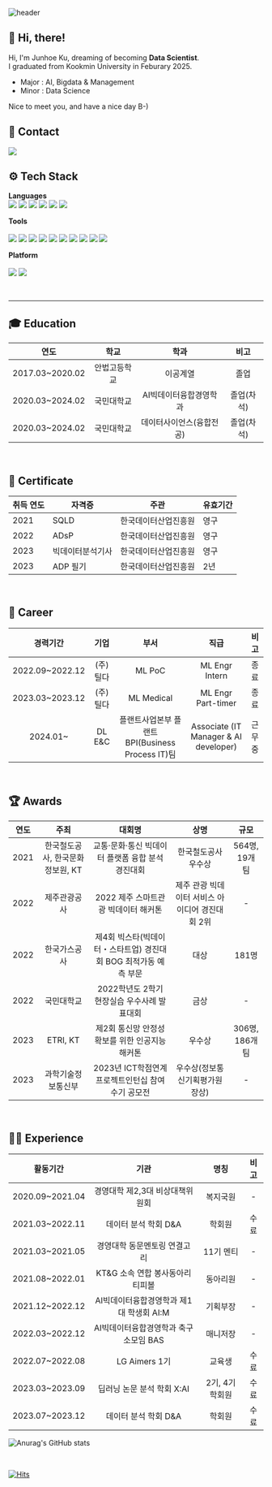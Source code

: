 <div align="left">

![header](https://capsule-render.vercel.app/api?type=waving&height=320&color=gradient&text=JunhoeKu%20Github&section=header&reversal=false)

## 👋 Hi, there!
Hi, I'm Junhoe Ku, dreaming of becoming **Data Scientist**.  
I graduated from Kookmin University in Feburary 2025.
- Major : AI, Bigdata & Management
- Minor : Data Science
	
Nice to meet you, and have a nice day B-)  
	
## 💜 Contact
<img src="https://img.shields.io/badge/juminji01@gmail.com-EA4335?style=flat&logo=Gmail&logoColor=white" />

<br>
	
##  ⚙️ Tech Stack
**Languages**
<br>
	<img src="https://img.shields.io/badge/Python-3776AB?style=flat&logo=Python&logoColor=white" />
	<img src="https://img.shields.io/badge/Pytorch-EE4C2C?style=flat&logo=Pytorch&logoColor=white" />
	<img src="https://img.shields.io/badge/SQL-4479A1?style=flat&logo=MySQL&logoColor=white" />
	<img src="https://img.shields.io/badge/R-276DC3?style=flat-square&logo=R&logoColor=white" />
	<img src="https://img.shields.io/badge/QGIS-589632?style=flat&logo=Qgis&logoColor=white" />
	<img src="https://img.shields.io/badge/Excel-217346?style=flat&logo=MicrosoftExcel&logoColor=white" />
<br>
	
**Tools**
<br>	
	<img src="https://img.shields.io/badge/Jupyter-F37626?style=flat&logo=Jupyter&logoColor=white" />
	<img src="https://img.shields.io/badge/Google Colab-F9AB00?style=flat&logo=Google Colab&logoColor=white" />
	<img src="https://img.shields.io/badge/Spyder IDE-FF0000?style=flat&logo=Spyder IDE&logoColor=white" />
	<img src="https://img.shields.io/badge/VS Code-007ACC?style=flat&logo=Visual Studio Code&logoColor=white" />
	<img src="https://img.shields.io/badge/Eclipse IDE-2C2255?style=flat&logo=Eclipse IDE&logoColor=white" />
	<img src="https://img.shields.io/badge/Git-F05032?style=flat&logo=Git&logoColor=white" />
	<img src="https://img.shields.io/badge/Github-181717?style=flat&logo=Github&logoColor=white" />
	<img src="https://img.shields.io/badge/GitLab-FC6D26?style=flat&logo=GitLab&logoColor=white" />
	<img src="https://img.shields.io/badge/Notion-000000?style=flat&logo=Notion&logoColor=white" />
	<img src="https://img.shields.io/badge/Slack-4A154B?style=flat&logo=Slack&logoColor=white" />
<br>
	
**Platform**
<br>	
	<img src="https://img.shields.io/badge/Widnows-0078D6?style=flat&logo=Windows&logoColor=white" />
	<img src="https://img.shields.io/badge/macOS-000000?style=flat&logo=macOS&logoColor=white" />

<br>

----
## 🎓 Education
| 연도 | 학교 | 학과 | 비고 |
| :------: | :------: | :------: | :------: |
| 2017.03~2020.02 | 안법고등학교 | 이공계열 | 졸업 |
| 2020.03~2024.02 | 국민대학교 | AI빅데이터융합경영학과 | 졸업(차석) |
| 2020.03~2024.02 | 국민대학교 | 데이터사이언스(융합전공) | 졸업(차석) |

<br>

## 📜 Certificate  
| 취득 연도 | 자격증 | 주관 | 유효기간 |
|-|-|-|-|
|2021|SQLD|한국데이터산업진흥원|영구|
|2022|ADsP|한국데이터산업진흥원|영구|
|2023|빅데이터분석기사|한국데이터산업진흥원|영구|
|2023|ADP 필기|한국데이터산업진흥원|2년|

<br>

## 📝 Career  
| 경력기간 | 기업 | 부서 | 직급 | 비고 |
| :------: | :------: | :------: | :------: | :------: |
| 2022.09~2022.12 | (주)틸다 | ML PoC | ML Engr Intern | 종료 |
| 2023.03~2023.12 | (주)틸다 | ML Medical  | ML Engr Part-timer | 종료 |
| 2024.01~ | DL E&C | 플랜트사업본부 플랜트BPI(Business Process IT)팀 | Associate (IT Manager & AI developer) | 근무중 |

<br>

## 🏆 Awards  
| 연도 | 주최 | 대회명 | 상명 | 규모 |
| :------: | :------: | :------: | :------: | :------: |
| 2021 | 한국철도공사, 한국문화정보원, KT | 교통·문화·통신 빅데이터 플랫폼 융합 분석 경진대회 | 한국철도공사 우수상 | 564명, 19개 팀 |
| 2022 | 제주관광공사 | 2022 제주 스마트관광 빅데이터 해커톤  | 제주 관광 빅데이터 서비스 아이디어 경진대회 2위 | - |
| 2022 | 한국가스공사 | 제4회 빅스타(빅데이터・스타트업) 경진대회 BOG 최적가동 예측 부문 | 대상 | 181명 |
| 2022 | 국민대학교 | 2022학년도 2학기 현장실습 우수사례 발표대회 | 금상 | - |
| 2023 | ETRI, KT | 제2회 통신망 안정성 확보를 위한 인공지능 해커톤 | 우수상 | 306명, 186개 팀 |
| 2023 | 과학기술정보통신부 | 2023년 ICT학점연계프로젝트인턴십 참여수기 공모전 | 우수상(정보통신기획평가원장상) | - |

<br>

## 👩🏻 Experience
| 활동기간 | 기관 | 명칭 | 비고 |
| :------: | :------: | :------: | :------: |
| 2020.09~2021.04 | 경영대학 제2,3대 비상대책위원회 | 복지국원 | - |
| 2021.03~2022.11 | 데이터 분석 학회 D&A | 학회원 | 수료 |
| 2021.03~2021.05 | 경영대학 동문멘토링 연결고리 | 11기 멘티 | - |
| 2021.08~2022.01 | KT&G 소속 연합 봉사동아리 티피볼 | 동아리원 | - |
| 2021.12~2022.12 | AI빅데이터융합경영학과 제1대 학생회 AI:M | 기획부장 | - |
| 2022.03~2022.12 | AI빅데이터융합경영학과 축구 소모임 BAS | 매니저장 | - |
| 2022.07~2022.08 | LG Aimers 1기 | 교육생 | 수료 |
| 2023.03~2023.09 | 딥러닝 논문 분석 학회 X:AI | 2기, 4기 학회원 | 수료 |
| 2023.07~2023.12 | 데이터 분석 학회 D&A | 학회원 | 수료 |

![Anurag's GitHub stats](https://github-readme-stats.vercel.app/api?username=ijnim&show_icons=true&theme=midnight-purple)


<br>
	
[![Hits](https://hits.seeyoufarm.com/api/count/incr/badge.svg?url=https%3A%2F%2Fgithub.com%2Fijnim&count_bg=%237F3ACE&title_bg=%23555555&icon=&icon_color=%23E7E7E7&title=HITS&edge_flat=false)](https://hits.seeyoufarm.com)
